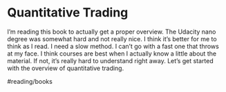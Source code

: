 # Quantitative Trading
I’m reading this book to actually get a proper overview. The Udacity nano degree was somewhat hard and not really nice. I think it’s better for me to think as I read. I need a slow method. I can’t go with a fast one that throws at my face. 
 I think courses are best when I actually know a little about the material. If not, it’s really hard to understand right away. 
 Let’s get started with the overview of quantitative trading. 

#reading/books
